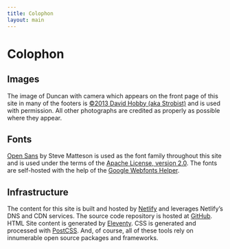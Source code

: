 ```yaml
---
title: Colophon
layout: main
---
```


# Colophon

## Images

The image of Duncan with camera which appears on the front page of this site in many of the footers is [©2013 David Hobby (aka Strobist)](http://strobist.blogspot.com/) and is used with permission. All other photographs are credited as properly as possible where they appear.

## Fonts

[Open Sans](https://fonts.google.com/specimen/Open+Sans) by Steve Matteson is used as the font family throughout this site and is used under the terms of the [Apache License, version 2.0](http://www.apache.org/licenses/LICENSE-2.0.html). The fonts are self-hosted with the help of the [Google Webfonts Helper](https://google-webfonts-helper.herokuapp.com/fonts/noto-sans?subsets=latin).

## Infrastructure

The content for this site is built and hosted by [Netlify](https://www.netlify.com/) and leverages Netlify’s DNS and CDN services. The source code repository is hosted at [GitHub](https://github.com/duncan/duncandavidson.com). HTML Site content is generated by [Eleventy](https://www.11ty.io/). CSS is generated and processed with [PostCSS](https://postcss.org/). And, of course, all of these tools rely on innumerable open source packages and frameworks.
